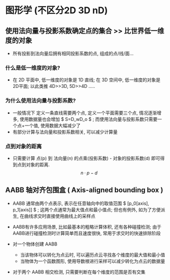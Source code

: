 # 图形学 (不区分2D 3D nD)


## 使用法向量与投影系数确定点的集合 >> 比世界低一维度的对象
* 所有投影到法向量后拥有相同投影系数的点, 组成的点/线/面...

### 什么是低一维度的对象?
* 在 2D 平面中, 低一维度的对象是 1D 直线; 在 3D 空间中, 低一维度的对象是 2D平面; 以此类推 4D>>3D, 5D>>4D .....

### 为什么使用法向量与投影系数?
* 一般情况下 定义一条直线需要两个点, 定义一个平面需要三个点, 情况逐渐增多, 使用数据量也会增加 $ S=D_wD_o $ ; 而使用法向量与投影系数只需要一个点+一个值, 使用数据大幅减少了
* 有部分计算与法向量和投影系数相关, 可以减少计算量

### 点到对象的距离
* 只需要计算 点(p) 到 法向量(n) 的点乘(投影系数) - 对象的投影系数(d) 即可得到点到对象的距离.
$$
    n·p-d
$$



## AABB 轴对齐包围盒 ( Axis-aligned bounding box )
* AABB 通常由两个点表示, 表示在任意轴向中的取值范围 $ [p_0[axis], p_1[axis]] $ ; 这两个点通常为最大值点和最小值点; 但也有例外, 如为了方便派生, 在曲线求交时直接使用曲线上的采样点

* AABB有许多应用场景, 比如最基本的粗略计算体积, 还有各种碰撞检测; 由于AABB进行碰撞检测时计算简单而且速度很快, 常用于求交时的快速排除阶段

* 对一个物体创建 AABB
  * 当该物体可以转化为点云时, 可以遍历点云寻找各个维度的最大值和最小值
  * 当物体为一个函数图形, 使用导数根进行采样可以减少转化为点云的数据量

* 对于两个 AABB 相交检测, 只需要判断在每个维度的范围是否有交集

